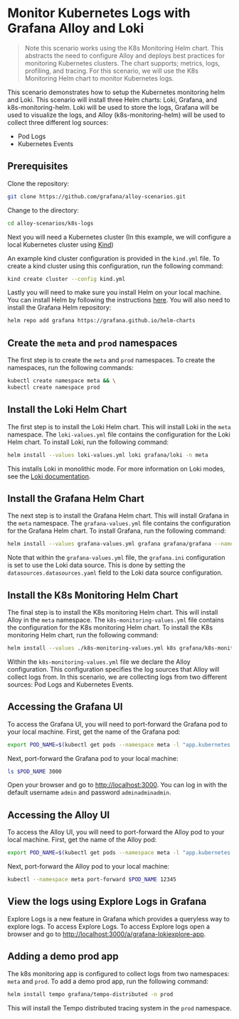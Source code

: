 
# Monitor Kubernetes Logs with Grafana Alloy and Loki

> Note this scenario works using the K8s Monitoring Helm chart. This abstracts the need to configure Alloy and deploys best practices for monitoring Kubernetes clusters. The chart supports; metrics, logs, profiling, and tracing. For this scenario, we will use the K8s Monitoring Helm chart to monitor Kubernetes logs. 

This scenario demonstrates how to setup the Kubernetes monitoring helm and Loki. This scenario will install three Helm charts: Loki, Grafana, and k8s-monitoring-helm. Loki will be used to store the logs, Grafana will be used to visualize the logs, and Alloy (k8s-monitoring-helm) will be used to collect three different log sources:
* Pod Logs
* Kubernetes Events

## Prerequisites

Clone the repository:

```bash
git clone https://github.com/grafana/alloy-scenarios.git
```

Change to the directory:

```bash
cd alloy-scenarios/k8s-logs
```

Next you will need a Kubernetes cluster (In this example, we will configure a local Kubernetes cluster using [Kind](https://kind.sigs.k8s.io/docs/user/quick-start/))

An example kind cluster configuration is provided in the `kind.yml` file. To create a kind cluster using this configuration, run the following command:

```bash
kind create cluster --config kind.yml
```

Lastly you will need to make sure you install Helm on your local machine. You can install Helm by following the instructions [here](https://helm.sh/docs/intro/install/). You will also need to install the Grafana Helm repository:

```bash
helm repo add grafana https://grafana.github.io/helm-charts
```

## Create the `meta` and `prod` namespaces

The first step is to create the `meta` and `prod` namespaces. To create the namespaces, run the following commands:

```bash
kubectl create namespace meta && \
kubectl create namespace prod
```


## Install the Loki Helm Chart

The first step is to install the Loki Helm chart. This will install Loki in the `meta` namespace. The `loki-values.yml` file contains the configuration for the Loki Helm chart. To install Loki, run the following command:

```bash
helm install --values loki-values.yml loki grafana/loki -n meta
```

This installs Loki in monolithic mode. For more information on Loki modes, see the [Loki documentation](https://grafana.com/docs/loki/latest/get-started/deployment-modes/).

## Install the Grafana Helm Chart

The next step is to install the Grafana Helm chart. This will install Grafana in the `meta` namespace. The `grafana-values.yml` file contains the configuration for the Grafana Helm chart. To install Grafana, run the following command:

```bash
helm install --values grafana-values.yml grafana grafana/grafana --namespace meta
```
Note that within the `grafana-values.yml` file, the `grafana.ini` configuration is set to use the Loki data source. This is done by setting the `datasources.datasources.yaml` field to the Loki data source configuration.

## Install the K8s Monitoring Helm Chart

The final step is to install the K8s monitoring Helm chart. This will install Alloy in the `meta` namespace. The `k8s-monitoring-values.yml` file contains the configuration for the K8s monitoring Helm chart. To install the K8s monitoring Helm chart, run the following command:

```bash
helm install --values ./k8s-monitoring-values.yml k8s grafana/k8s-monitoring -n meta --create-namespace
```
Within the `k8s-monitoring-values.yml` file we declare the Alloy configuration. This configuration specifies the log sources that Alloy will collect logs from. In this scenario, we are collecting logs from two different sources: Pod Logs and Kubernetes Events.

## Accessing the Grafana UI

To access the Grafana UI, you will need to port-forward the Grafana pod to your local machine. First, get the name of the Grafana pod:

```bash
export POD_NAME=$(kubectl get pods --namespace meta -l "app.kubernetes.io/name=grafana,app.kubernetes.io/instance=grafana" -o jsonpath="{.items[0].metadata.name}")
```

Next, port-forward the Grafana pod to your local machine:

```bash
ls $POD_NAME 3000
```

Open your browser and go to [http://localhost:3000](http://localhost:3000). You can log in with the default username `admin` and password `adminadminadmin`.

## Accessing the Alloy UI

To access the Alloy UI, you will need to port-forward the Alloy pod to your local machine. First, get the name of the Alloy pod:

```bash
export POD_NAME=$(kubectl get pods --namespace meta -l "app.kubernetes.io/name=alloy-logs,app.kubernetes.io/instance=k8s" -o jsonpath="{.items[0].metadata.name}")
```

Next, port-forward the Alloy pod to your local machine:

```bash
kubectl --namespace meta port-forward $POD_NAME 12345
```

## View the logs using Explore Logs in Grafana

Explore Logs is a new feature in Grafana which provides a queryless way to explore logs. To access Explore Logs. To access Explore logs open a browser and go to [http://localhost:3000/a/grafana-lokiexplore-app](http://localhost:3000/a/grafana-lokiexplore-app).

## Adding a demo prod app

The k8s monitoring app is configured to collect logs from two namespaces: `meta` and `prod`. To add a demo prod app, run the following command:

```bash
helm install tempo grafana/tempo-distributed -n prod
```

This will install the Tempo distributed tracing system in the `prod` namespace.